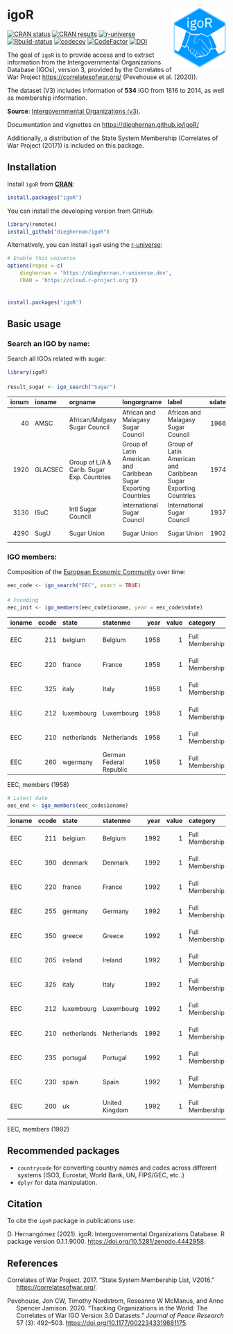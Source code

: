 
<!-- README.md is generated from README.Rmd. Please edit that file -->

# igoR <img src="man/figures/logo.png" align="right" width="120" />

<!-- badges: start -->

[![CRAN
status](https://www.r-pkg.org/badges/version/igoR)](https://CRAN.R-project.org/package=igoR)
[![CRAN
results](https://cranchecks.info/badges/worst/igoR)](https://cran.r-project.org/web/checks/check_results_igoR.html)
[![r-universe](https://dieghernan.r-universe.dev/badges/igoR)](https://dieghernan.r-universe.dev/)
[![Rbuild-status](https://github.com/dieghernan/igoR/workflows/R-CMD-check/badge.svg)](https://github.com/dieghernan/igoR/actions)
[![codecov](https://codecov.io/gh/dieghernan/igoR/branch/master/graph/badge.svg?token=UH3VLTTTRE)](https://codecov.io/gh/dieghernan/igoR)
[![CodeFactor](https://www.codefactor.io/repository/github/dieghernan/igor/badge)](https://www.codefactor.io/repository/github/dieghernan/igor)
[![DOI](https://img.shields.io/badge/DOI-10.5281%2Fzenodo.4442958-blue)](https://doi.org/10.5281/zenodo.4442958)
<!-- badges: end -->

The goal of `igoR` is to provide access and to extract information from
the Intergovernmental Organizations Database (IGOs), version 3, provided
by the Correlates of War Project <https://correlatesofwar.org/>
(Pevehouse et al. (2020)).

The dataset (V3) includes information of **534** IGO from 1816 to 2014,
as well as membership information.

**Source**: [Intergovernmental Organizations
(v3)](https://correlatesofwar.org/data-sets/IGOs).

Documentation and vignettes on <https://dieghernan.github.io/igoR/>

Additionally, a distribution of the State System Membership (Correlates
of War Project (2017)) is included on this package.

## Installation

Install `igoR` from [**CRAN**](https://CRAN.R-project.org/package=igoR):

``` r
install.packages("igoR")
```

You can install the developing version from GitHub:

``` r
library(remotes)
install_github("dieghernan/igoR")
```

Alternatively, you can install `igoR` using the
[r-universe](https://dieghernan.r-universe.dev/ui#builds):

``` r
# Enable this universe
options(repos = c(
    dieghernan = 'https://dieghernan.r-universe.dev',
    CRAN = 'https://cloud.r-project.org'))


install.packages('igoR')
```

## Basic usage

### Search an IGO by name:

Search all IGOs related with sugar:

``` r
library(igoR)

result_sugar <- igo_search("Sugar")
```

| ionum | ioname  | orgname                                    | longorgname                                                     | label                                                           | sdate | deaddate | dead | integrated | replaced | igocode | version | accuracyofpre1965membershipdates                      | sourcesandnotes | imputed | political | social | economic |
|------:|:--------|:-------------------------------------------|:----------------------------------------------------------------|:----------------------------------------------------------------|------:|---------:|-----:|-----------:|---------:|--------:|--------:|:------------------------------------------------------|:----------------|--------:|----------:|-------:|---------:|
|    40 | AMSC    | African/Malgasy Sugar Council              | African and Malagasy Sugar Council                              | African and Malagasy Sugar Council                              |  1966 |     1977 |    1 |          0 |        0 |      NA |     2.1 | Not applicable - created 1965 or later                |                 |       0 |         0 |      0 |        1 |
|  1920 | GLACSEC | Group of L/A & Carib. Sugar Exp. Countries | Group of Latin American and Caribbean Sugar Exporting Countries | Group of Latin American and Caribbean Sugar Exporting Countries |  1974 |     2001 |    1 |          0 |        0 |      NA |     2.3 | Not applicable - created 1965 or later                |                 |       0 |         1 |      0 |        0 |
|  3130 | ISuC    | Intl Sugar Council                         | International Sugar Council                                     | International Sugar Council                                     |  1937 |     1967 |    1 |          0 |        0 |      91 |     3.0 | Within 5 years                                        |                 |       0 |         0 |      1 |        0 |
|  4290 | SugU    | Sugar Union                                | Sugar Union                                                     | Sugar Union                                                     |  1902 |     1913 |    1 |          0 |        0 |      29 |     3.0 | Completely accurate, except a few minor uncertainties |                 |       0 |         0 |      0 |        1 |

### IGO members:

Composition of the [European Economic
Community](https://en.wikipedia.org/wiki/European_Economic_Community)
over time:

``` r
eec_code <- igo_search("EEC", exact = TRUE)

# Founding
eec_init <- igo_members(eec_code$ioname, year = eec_code$sdate)
```

| ioname | ccode | state       | statenme                | year | value | category        | orgname                     |
|:-------|------:|:------------|:------------------------|-----:|------:|:----------------|:----------------------------|
| EEC    |   211 | belgium     | Belgium                 | 1958 |     1 | Full Membership | European Economic Community |
| EEC    |   220 | france      | France                  | 1958 |     1 | Full Membership | European Economic Community |
| EEC    |   325 | italy       | Italy                   | 1958 |     1 | Full Membership | European Economic Community |
| EEC    |   212 | luxembourg  | Luxembourg              | 1958 |     1 | Full Membership | European Economic Community |
| EEC    |   210 | netherlands | Netherlands             | 1958 |     1 | Full Membership | European Economic Community |
| EEC    |   260 | wgermany    | German Federal Republic | 1958 |     1 | Full Membership | European Economic Community |

EEC, members (1958)

``` r
# Latest date
eec_end <- igo_members(eec_code$ioname)
```

| ioname | ccode | state       | statenme       | year | value | category        | orgname                     |
|:-------|------:|:------------|:---------------|-----:|------:|:----------------|:----------------------------|
| EEC    |   211 | belgium     | Belgium        | 1992 |     1 | Full Membership | European Economic Community |
| EEC    |   390 | denmark     | Denmark        | 1992 |     1 | Full Membership | European Economic Community |
| EEC    |   220 | france      | France         | 1992 |     1 | Full Membership | European Economic Community |
| EEC    |   255 | germany     | Germany        | 1992 |     1 | Full Membership | European Economic Community |
| EEC    |   350 | greece      | Greece         | 1992 |     1 | Full Membership | European Economic Community |
| EEC    |   205 | ireland     | Ireland        | 1992 |     1 | Full Membership | European Economic Community |
| EEC    |   325 | italy       | Italy          | 1992 |     1 | Full Membership | European Economic Community |
| EEC    |   212 | luxembourg  | Luxembourg     | 1992 |     1 | Full Membership | European Economic Community |
| EEC    |   210 | netherlands | Netherlands    | 1992 |     1 | Full Membership | European Economic Community |
| EEC    |   235 | portugal    | Portugal       | 1992 |     1 | Full Membership | European Economic Community |
| EEC    |   230 | spain       | Spain          | 1992 |     1 | Full Membership | European Economic Community |
| EEC    |   200 | uk          | United Kingdom | 1992 |     1 | Full Membership | European Economic Community |

EEC, members (1992)

## Recommended packages

-   `countrycode` for converting country names and codes across
    different systems (ISO3, Eurostat, World Bank, UN, FIPS/GEC, etc..)
-   `dplyr` for data manipulation.

## Citation

To cite the `igoR` package in publications use:

D. Hernangómez (2021). igoR: Intergovernmental Organizations Database. R
package version 0.1.1.9000. <https://doi.org/10.5281/zenodo.4442958>.

## References

<div id="refs" class="references csl-bib-body hanging-indent">

<div id="ref-cow_2017" class="csl-entry">

Correlates of War Project. 2017. “State System Membership List, V2016.”
<https://correlatesofwar.org/>.

</div>

<div id="ref-doi:10.1177/0022343319881175" class="csl-entry">

Pevehouse, Jon CW, Timothy Nordstrom, Roseanne W McManus, and Anne
Spencer Jamison. 2020. “Tracking Organizations in the World: The
Correlates of War IGO Version 3.0 Datasets.” *Journal of Peace Research*
57 (3): 492–503. <https://doi.org/10.1177/0022343319881175>.

</div>

</div>
